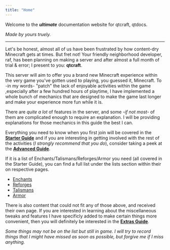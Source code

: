 ```yaml
---
title: "Home"
---
```


Welcome to the ***ultimate*** documentation website for qtcraft, qtdocs.

*Made by yours truely.*

---

Let's be honest, almost all of us have been frustrated by how content-dry Minecraft gets at times. But fret not! Your friendly neighborhood developer, raf, has been planning on making a server and after almost a full month of trial & error; I present to you: **qtcraft**.

This server will aim to offer you a brand new Minecraft experience within the very game you've gotten used to playing, you guessed it, Minecraft. To -in my words- "patch" the lack of enjoyable activities within the game ,especially after a few hundred hours of playtime, I have implemented a whole bunch of mechanics that are designed to make the game last longer and make your experience more fun while it is.


There are *quite a lot* of features in the server, and some *-if not most-* of them are complicated enough to require an explanation. I will be providing explanations for those mechanics in this guide the best I can.

Everything you need to know when you first join will be covered in the [**Starter Guide**](../guide) and if you are interesting in getting involved with the rest of the activities (*I strongly recommend that you do*), consider taking a peek at the [**Advanced Guide**](../advanced).

If it is a list of Enchants/Talismans/Reforges/Armor you need (all covered in the Starter Guide), you can find a full list under the lists section within their on respective pages. 

- [Enchants](../enchants)
- [Reforges](../reforges)
- [Talismans](../talismans)
- [Armor](../armor)

There is also content that could not fit any of those above, and received their own page. If you are interested in learning about the miscellaneous tweaks and features I have specificly added to make certain things more convenient, then you will definitely be interested in the [**Extras Guide**](../extras).

*Some things may not be on the list but still in game. I will try to record things that I might have missed as soon as possible, but forgive me if I miss anything.*